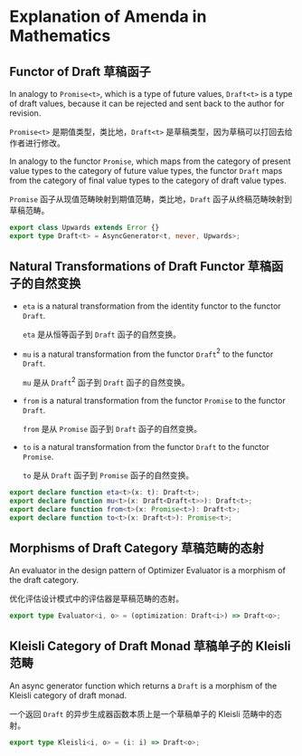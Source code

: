 # Explanation of Amenda in Mathematics

## Functor of Draft 草稿函子

In analogy to `Promise<t>`, which is a type of future values, `Draft<t>` is a type of draft values, because it can be rejected and sent back to the author for revision.

`Promise<t>` 是期值类型，类比地，`Draft<t>` 是草稿类型，因为草稿可以打回去给作者进行修改。

In analogy to the functor `Promise`, which maps from the category of present value types to the category of future value types, the functor `Draft` maps from the category of final value types to the category of draft value types.

`Promise` 函子从现值范畴映射到期值范畴，类比地，`Draft` 函子从终稿范畴映射到草稿范畴。

```ts
export class Upwards extends Error {}
export type Draft<t> = AsyncGenerator<t, never, Upwards>;
```

## Natural Transformations of Draft Functor 草稿函子的自然变换

-	`eta` is a natural transformation from the identity functor to the functor `Draft`.

	`eta` 是从恒等函子到 `Draft` 函子的自然变换。

-	`mu` is a natural transformation from the functor `Draft`$^2$ to the functor `Draft`.

	`mu` 是从 `Draft`$^2$ 函子到 `Draft` 函子的自然变换。

-	`from` is a natural transformation from the functor `Promise` to the functor `Draft`.

	`from` 是从 `Promise` 函子到 `Draft` 函子的自然变换。

-	`to` is a natural transformation from the functor `Draft` to the functor `Promise`.

	`to` 是从 `Draft` 函子到 `Promise` 函子的自然变换。

```ts
export declare function eta<t>(x: t): Draft<t>;
export declare function mu<t>(x: Draft<Draft<t>>): Draft<t>;
export declare function from<t>(x: Promise<t>): Draft<t>;
export declare function to<t>(x: Draft<t>): Promise<t>;
```

## Morphisms of Draft Category 草稿范畴的态射

An evaluator in the design pattern of Optimizer Evaluator is a morphism of the draft category.

优化评估设计模式中的评估器是草稿范畴的态射。

```ts
export type Evaluator<i, o> = (optimization: Draft<i>) => Draft<o>;
```

## Kleisli Category of Draft Monad 草稿单子的 Kleisli 范畴

An async generator function which returns a `Draft` is a morphism of the Kleisli category of draft monad.

一个返回 `Draft` 的异步生成器函数本质上是一个草稿单子的 Kleisli 范畴中的态射。

```ts
export type Kleisli<i, o> = (i: i) => Draft<o>;
```
